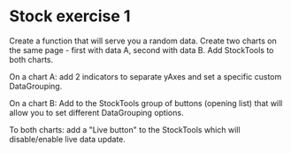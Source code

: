 # Stock exercise 1

Create a function that will serve you a random data.
Create two charts on the same page - first with data A, second with data B. Add StockTools to both charts.

On a chart A: add 2 indicators to separate yAxes and set a specific custom DataGrouping.

On a chart B: Add to the StockTools group of buttons (opening list) that will allow you to set different DataGrouping options.

To both charts: add a "Live button" to the StockTools which will disable/enable live data update.
